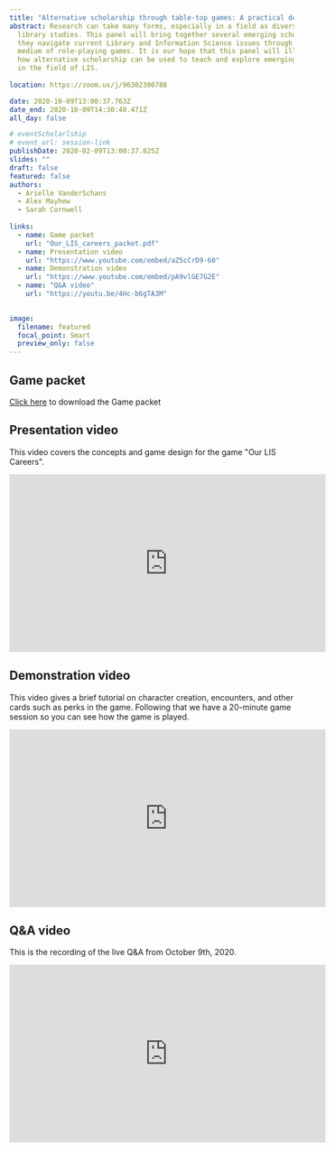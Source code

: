 ```yaml
---
title: "Alternative scholarship through table-top games: A practical demonstration (Panel)"
abstract: Research can take many forms, especially in a field as diverse as
  library studies. This panel will bring together several emerging scholars as
  they navigate current Library and Information Science issues through the
  medium of role-playing games. It is our hope that this panel will illustrate
  how alternative scholarship can be used to teach and explore emerging issues
  in the field of LIS.
  
location: https://zoom.us/j/96302300788

date: 2020-10-09T13:00:37.763Z
date_end: 2020-10-09T14:30:40.471Z
all_day: false

# eventScholarlship
# event_url: session-link
publishDate: 2020-02-09T13:00:37.825Z
slides: ""
draft: false
featured: false
authors:
  - Arielle VanderSchans
  - Alex Mayhew
  - Sarah Cornwell
  
links:
  - name: Game packet
    url: "Our_LIS_careers_packet.pdf"
  - name: Presentation video
    url: "https://www.youtube.com/embed/aZ5cCrD9-60"
  - name: Demonstration video
    url: "https://www.youtube.com/embed/pA9vlGE7G2E"
  - name: "Q&A video"
    url: "https://youtu.be/4Hc-b6gTA3M"
    

image:
  filename: featured
  focal_point: Smart
  preview_only: false
---
```


## Game packet
[Click here](Our_LIS_careers_packet.pdf) to download the Game packet

## Presentation video
This video covers the concepts and game design for the game "Our LIS Careers".

<iframe width="560" height="315" src="https://www.youtube.com/embed/aZ5cCrD9-60" frameborder="0" allow="accelerometer; autoplay; clipboard-write; encrypted-media; gyroscope; picture-in-picture" allowfullscreen></iframe>

## Demonstration video

This video gives a brief tutorial on character creation, encounters, and other cards such as perks in the game. Following that we have a 20-minute game session so you can see how the game is played.

<iframe width="560" height="315" src="https://www.youtube.com/embed/pA9vlGE7G2E" frameborder="0" allow="accelerometer; autoplay; clipboard-write; encrypted-media; gyroscope; picture-in-picture" allowfullscreen></iframe>

## Q&A video

This is the recording of the live Q&A from October 9th, 2020.

<iframe width="560" height="315" src="https://www.youtube.com/embed/4Hc-b6gTA3M" frameborder="0" allow="accelerometer; autoplay; clipboard-write; encrypted-media; gyroscope; picture-in-picture" allowfullscreen></iframe>